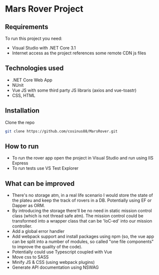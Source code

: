 # Mars Rover Project


## Requirements

To run this project you need:
* Visual Studio with .NET Core 3.1
* Internet access as the project references some remote CDN js files


## Technologies used

* .NET Core Web App 
* NUnit
* Vue JS with some third party JS libraris (axios and vue-toastr)
* CSS, HTML 

## Installation

Clone the repo
   ```sh
   git clone https://github.com/cosinus88/MarsRover.git
   ```

## How to run

* To run the rover app open the project in Visual Studio and run using IIS Express
* To run tests use VS Test Explorer 

## What can be improved 

* There's no storage atm, in a real life scenario I would store the state of the plateu and keep the track of rovers in a DB. Potentially using EF or Dapper as ORM.
* By introducing the storage there'll be no need in static mission control class (which is not thread safe atm). The mission control could be transformed into a wrapper class that can be 'IoC-ed' into our mission controller. 
* Add a global error handler  
* Add webpack support and install packages using npm (so, the vue app can be split into a number of modules, so called "one file components" to improve the quality of the code).
* Potentially could use Typescript coupled with Vue  
* Move css to SASS
* Minify JS & CSS (using webpack plugins)
* Generate API documentation using NSWAG
